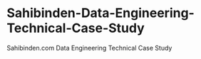 # Sahibinden-Data-Engineering-Technical-Case-Study
Sahibinden.com Data Engineering Technical Case Study
